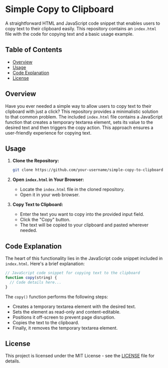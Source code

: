 # Simple Copy to Clipboard

A straightforward HTML and JavaScript code snippet that enables users to copy text to their clipboard easily. This repository contains an `index.html` file with the code for copying text and a basic usage example.

## Table of Contents

- [Overview](#overview)
- [Usage](#usage)
- [Code Explanation](#code-explanation)
- [License](#license)

## Overview

Have you ever needed a simple way to allow users to copy text to their clipboard with just a click? This repository provides a minimalistic solution to that common problem. The included `index.html` file contains a JavaScript function that creates a temporary textarea element, sets its value to the desired text and then triggers the copy action. This approach ensures a user-friendly experience for copying text.

## Usage

1. **Clone the Repository:** 
   ```bash
   git clone https://github.com/your-username/simple-copy-to-clipboard.git
   ```

2. **Open `index.html` in Your Browser:** 
   - Locate the `index.html` file in the cloned repository.
   - Open it in your web browser.

3. **Copy Text to Clipboard:**
   - Enter the text you want to copy into the provided input field.
   - Click the "Copy" button.
   - The text will be copied to your clipboard and pasted wherever needed.

## Code Explanation

The heart of this functionality lies in the JavaScript code snippet included in `index.html`. Here's a brief explanation:

```javascript
// JavaScript code snippet for copying text to the clipboard
function copy(string) {
  // Code details here...
}
```

The `copy()` function performs the following steps:
- Creates a temporary textarea element with the desired text.
- Sets the element as read-only and content-editable.
- Positions it off-screen to prevent page disruption.
- Copies the text to the clipboard.
- Finally, it removes the temporary textarea element.

## License

This project is licensed under the MIT License - see the [LICENSE](LICENSE) file for details.
```
